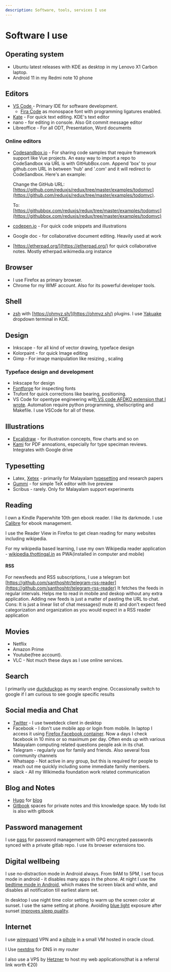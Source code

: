 ```yaml
---
description: Software, tools, services I use
---
```


# Software I use

## Operating system

* Ubuntu latest releases with KDE as desktop in my Lenovo X1 Carbon laptop.
* Android 11 in my Redmi note 10 phone

## Editors

* [VS Code ](https://wiki.nikitavoloboev.xyz/text-editors/vs-code) - Primary IDE for software development.&#x20;
  * [Fira Code](https://github.com/tonsky/FiraCode) as monospace font with programming ligatures enabled.
* [Kate](https://kate-editor.org) - For quick text editing. KDE's text editor
* nano - for editing in console. Also Git commit message editor
* Libreoffice - For all ODT, Presentation, Word documents

### Online editors

*   [Codesandbox.io](https://codesandbox.io) - For sharing code samples that require framework support like Vue projects. An easy way to import a repo to CodeSandbox via URL is with GitHubBox.com. Append 'box' to your github.com URL in between 'hub' and '.com' and it will redirect to CodeSandbox. Here's an example:

    Change the GitHub URL: [https://github.com/reduxjs/redux/tree/master/examples/todomvc](https://github.com/reduxjs/redux/tree/master/examples/todomvc).

    To: [https://githubbox.com/reduxjs/redux/tree/master/examples/todomvc](https://githubbox.com/reduxjs/redux/tree/master/examples/todomvc)
* [codepen.io](https://codepen.io/) - For quick code snippets and illustrations
* Google doc - for collaborative document editing. Heavily used at work
* [https://etherpad.org/](https://etherpad.org/) for quick collaborative notes. Mostly etherpad.wikimedia.org instance

## Browser

* I use Firefox as primary browser.
* Chrome for my WMF account. Also for its powerful developer tools.&#x20;

## Shell

* [zsh](https://en.wikipedia.org/wiki/Z\_shell) with [https://ohmyz.sh/](https://ohmyz.sh/) plugins. I use [Yakuake](https://apps.kde.org/en/yakuake) dropdown terminal in KDE.&#x20;

## Design

* Inkscape - for all kind of vector drawing, typeface design
* Kolorpaint - for quick Image editing
* Gimp - For image manipulation like resizing , scaling

### Typeface design and development

* Inkscape for design
* [Fontforge](https://fontforge.org/en-US/) for inspecting fonts
* Trufont for quick corrections like bearing, positioning.
* VS Code for opentype engineering wit[h VS code AFDKO extension that I wrote](https://marketplace.visualstudio.com/items?itemName=santhoshthottingal.vscode-afdko\&ssr=false). Automation require python programming, shellscripting and Makefile. I use VSCode for all of these.

## Illustrations

* [Excalidraw](https://excalidraw.com/)  - for illustration concepts, flow charts and so on
* [Kami](https://chrome.google.com/webstore/detail/kami-pdf-and-document-ann/iljojpiodmlhoehoecppliohmplbgeij) for PDF annoations, especially for type speciman reviews. Integrates with Google drive

## Typesetting

* Latex, [Xetex](../malayalam-computing/typesetting/xetex.md) - primarily for Malayalam [typesetting](../malayalam-computing/typesetting/) and research papers
* [Gummi](https://gummi.app/) - for simple TeX editor with live preview
* Scribus - rarely. Only for Malayalam support experiments

## Reading

I own a Kindle Paperwhite 10th gen ebook reader.  I like its darkmode. I use [Calibre](https://calibre-ebook.com) for ebook management.&#x20;

I use the Reader View in Firefox to get clean reading for many websites including wikipedia.

For my wikipedia based learning, I use my own Wikipedia reader application - [wikipedia.thottingal.in](https://wikipedia.thottingal.in) as PWA(installed in computer and mobile)

#### RSS

For newsfeeds and RSS subscriptions, I use a telegram bot [https://github.com/santhoshtr/telegram-rss-reader](https://github.com/santhoshtr/telegram-rss-reader) It fetches the feeds in regular intervals. Helps me to read in mobile and deskop without any extra application. Adding new feeds is just a matter of pasting the URL to chat. Cons: It is just a linear list of chat messages(I mute it) and don't expect feed categorization and organization as you would expect in a RSS reader application

## Movies

* Netflix
* Amazon Prime
* Youtube(free account).
* VLC  - Not much these days as I use online services.

## Search

I primarily use [duckduckgo](https://duckduckgo.com/) as my search engine. Occassionally switch to google if I am curious to see google specific results

## Social media and Chat

* [Twitter](https://twitter.com/santhoshtr/) - I use tweetdeck client in desktop
* Facebook - I don't use mobile app or login from mobile. In laptop I access it using [Firefox Facebook container](https://www.mozilla.org/en-US/firefox/facebookcontainer/). Now a days I check facebook in 10 mins or so maximum per day. Often ends up with various Malayalam computing related questions people ask in its chat.
* Telegram - regularly use for family and friends. Also several foss community channels
* Whatsapp - Not active in any group, but this is required for people to reach out me quickly including some immediate family members.
* slack - All my Wikimedia foundation work related communication

## Blog and Notes

* [Hugo](https://gohugo.io) for [blog](https://thottingal.in/blog)
* [Gitbook](https://gitbook.com) spaces for private notes and this knowledge space. My todo list is also with gitbook

## Password management

I use [pass](https://www.passwordstore.org/) for password management with GPG encrypted passwords synced with a private gitlab repo. I use its browser extensions too.

## Digital wellbeing

I use no-distraction mode in Android always. From 9AM to 5PM, I set focus mode in android - it disables many apps in the phone. At night I use the [bedtime mode in Android](https://android.gadgethacks.com/how-to/enable-bedtime-mode-your-android-device-0292856/), which makes the screen black and white, and disables all notification till earliest alarm set.

In desktop I use night time color setting to warm up the screen color at sunset. I use the same setting at phone. Avoiding [blue light](https://www.cpap.com/blog/blue-light-and-sleep/) exposure after sunset [improves sleep quality](https://www.healthline.com/nutrition/block-blue-light-to-sleep-better#effects-of-blue-light).

## Internet

I use [wireguard](https://www.wireguard.com/) VPN and a [pihole](https://pi-hole.net/) in a small VM hosted in oracle cloud.&#x20;

I Use [nextdns](https://nextdns.io/?from=5nv2xqe3) for DNS in my router

I also use a VPS by [Hetzner](https://hetzner.cloud/?ref=OMKwKIQwjf6B) to host my web applications(that is a referral link worth  €20)



